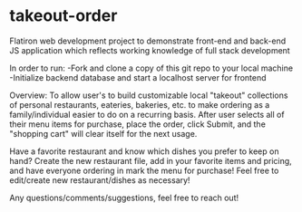 # takeout-order
Flatiron web development project to demonstrate front-end and back-end JS application which reflects working knowledge of full stack development

In order to run:
-Fork and clone a copy of this git repo to your local machine
-Initialize backend database and start a localhost server for frontend

Overview:
To allow user's to build customizable local "takeout" collections of personal restaurants, eateries, bakeries, etc. to make ordering as a family/individual easier to do on a recurring basis. After user selects all of their menu items for purchase, place the order, click Submit, and the "shopping cart" will clear itself for the next usage.

Have a favorite restaurant and know which dishes you prefer to keep on hand?
Create the new restaurant file, add in your favorite items and pricing, and have everyone ordering in mark the menu for purchase!
Feel free to edit/create new restaurant/dishes as necessary!

Any questions/comments/suggestions, feel free to reach out!
